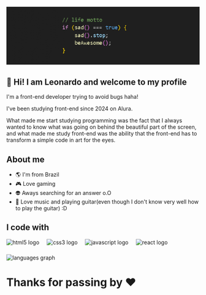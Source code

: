 ![Banner](banner.png)
## :tada: Hi! I am Leonardo and welcome to my profile
I'm a front-end developer trying to avoid bugs haha!

I've been studying front-end since 2024 on Alura.

What made me start studying programming was the fact that I always wanted to know what was going on behind the beautiful part of the screen, and what made me study front-end was the ability that the front-end has to transform a simple code in art for the eyes.

###

## About me
- 🌎 I'm from Brazil
- 🎮 Love gaming
- 👽 Aways searching for an answer o.O
- 🎸 Love music and playing guitar(even though I don't know very well how to play the guitar) :D

###

<h2 align="left">I code with</h2>
<div align="left">
  <img src="https://cdn.jsdelivr.net/gh/devicons/devicon/icons/html5/html5-original.svg" height="40" alt="html5 logo"  />
  <img width="12" />
  <img src="https://cdn.jsdelivr.net/gh/devicons/devicon/icons/css3/css3-original.svg" height="40" alt="css3 logo"  />
  <img width="12" />
  <img src="https://cdn.jsdelivr.net/gh/devicons/devicon/icons/javascript/javascript-original.svg" height="40" alt="javascript logo"  />
  <img width="12" />
  <img src="https://cdn.jsdelivr.net/gh/devicons/devicon/icons/react/react-original.svg" height="40" alt="react logo"  />
</div>

###

<div align="left">
  <img src="https://github-readme-stats.vercel.app/api/top-langs?username=LeozinGs&locale=en&hide_title=false&layout=compact&card_width=320&langs_count=5&theme=dracula&hide_border=false" height="150" alt="languages graph"  />
</div>

###

# Thanks for passing by ❤️

###
